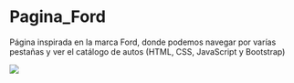 # Pagina_Ford
Página inspirada en la marca Ford, donde podemos navegar por varías pestañas y ver el catálogo de autos (HTML, CSS, JavaScript y Bootstrap)

![](/Cap/Cap1)
